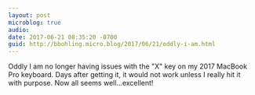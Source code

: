 ```yaml
---
layout: post
microblog: true
audio: 
date: 2017-06-21 08:35:20 -0700
guid: http://bbohling.micro.blog/2017/06/21/oddly-i-am.html
---
```

Oddly I am no longer having issues with the "X" key on my  2017 MacBook Pro keyboard. Days after getting it, it would not work unless I really hit it with purpose. Now all seems well...excellent!
